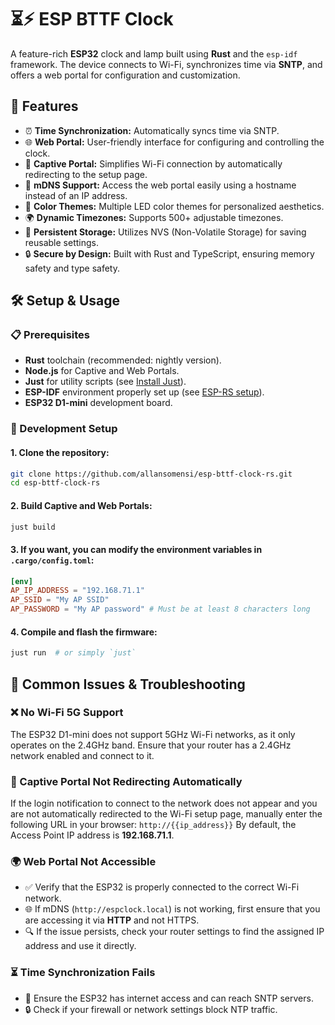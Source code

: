 # ⏳⚡ ESP BTTF Clock

A feature-rich **ESP32** clock and lamp built using **Rust** and the `esp-idf` framework. The device connects to Wi-Fi, synchronizes time via **SNTP**, and offers a web portal for configuration and customization.

## 🌟 Features
- ⏰ **Time Synchronization:** Automatically syncs time via SNTP.
- 🌐 **Web Portal:** User-friendly interface for configuring and controlling the clock.
- 📡 **Captive Portal:** Simplifies Wi-Fi connection by automatically redirecting to the setup page.
- 🔗 **mDNS Support:** Access the web portal easily using a hostname instead of an IP address.
- 🎨 **Color Themes:** Multiple LED color themes for personalized aesthetics.
- 🌍 **Dynamic Timezones:** Supports 500+ adjustable timezones.
- 💾 **Persistent Storage:** Utilizes NVS (Non-Volatile Storage) for saving reusable settings.
- 🔒 **Secure by Design:** Built with Rust and TypeScript, ensuring memory safety and type safety.

## 🛠️ Setup & Usage

### 📋 Prerequisites

- **Rust** toolchain (recommended: nightly version).
- **Node.js** for Captive and Web Portals.
- **Just** for utility scripts (see [Install Just](https://github.com/casey/just#installation)).
- **ESP-IDF** environment properly set up (see [ESP-RS setup](https://docs.esp-rs.org/book/installation/index.html)).
- **ESP32 D1-mini** development board.

### 🔧 Development Setup

#### 1. Clone the repository:
```bash
git clone https://github.com/allansomensi/esp-bttf-clock-rs.git
cd esp-bttf-clock-rs
```

#### 2. Build Captive and Web Portals:
```elixir
just build
```

#### 3. If you want, you can modify the environment variables in `.cargo/config.toml`:
```toml
[env]
AP_IP_ADDRESS = "192.168.71.1"
AP_SSID = "My AP SSID"
AP_PASSWORD = "My AP password" # Must be at least 8 characters long
```

#### 4. Compile and flash the firmware:
```elixir
just run  # or simply `just`
```

## 🛑 Common Issues & Troubleshooting

### ❌ No Wi-Fi 5G Support
The ESP32 D1-mini does not support 5GHz Wi-Fi networks, as it only operates on the 2.4GHz band. Ensure that your router has a 2.4GHz network enabled and connect to it.

### 🚦 Captive Portal Not Redirecting Automatically
If the login notification to connect to the network does not appear and you are not automatically redirected to the Wi-Fi setup page, manually enter the following URL in your browser:
`http://{{ip_address}}`
By default, the Access Point IP address is **192.168.71.1**.

### 🌍 Web Portal Not Accessible
- ✅ Verify that the ESP32 is properly connected to the correct Wi-Fi network.
- 🌐 If mDNS (`http://espclock.local`) is not working, first ensure that you are accessing it via **HTTP** and not HTTPS.
- 🔍 If the issue persists, check your router settings to find the assigned IP address and use it directly.

### ⏳ Time Synchronization Fails
- 📶 Ensure the ESP32 has internet access and can reach SNTP servers.
- 🔒 Check if your firewall or network settings block NTP traffic.
